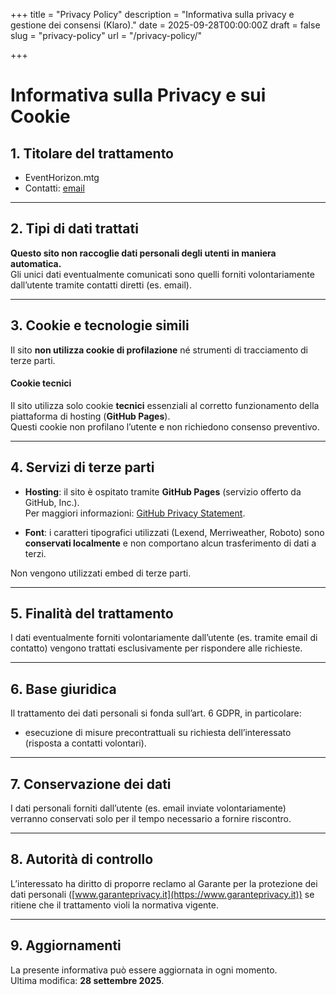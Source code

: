 ﻿+++
title = "Privacy Policy"
description = "Informativa sulla privacy e gestione dei consensi (Klaro)."
date = 2025-09-28T00:00:00Z
draft = false
slug = "privacy-policy"
url = "/privacy-policy/"

+++

# Informativa sulla Privacy e sui Cookie

## 1. Titolare del trattamento
- EventHorizon.mtg
- Contatti: [email](mailto:eventhorizon@growupnetwork.it)

---

## 2. Tipi di dati trattati
**Questo sito non raccoglie dati personali degli utenti in maniera automatica.**  
Gli unici dati eventualmente comunicati sono quelli forniti volontariamente dall’utente tramite contatti diretti (es. email).

---

## 3. Cookie e tecnologie simili
Il sito **non utilizza cookie di profilazione** né strumenti di tracciamento di terze parti.  

#### Cookie tecnici
Il sito utilizza solo cookie **tecnici** essenziali al corretto funzionamento della piattaforma di hosting (**GitHub Pages**).  
Questi cookie non profilano l’utente e non richiedono consenso preventivo.

---

## 4. Servizi di terze parti
- **Hosting**: il sito è ospitato tramite **GitHub Pages** (servizio offerto da GitHub, Inc.).  
  Per maggiori informazioni: [GitHub Privacy Statement](https://docs.github.com/it/site-policy/privacy-policies/github-privacy-statement).  

- **Font**: i caratteri tipografici utilizzati (Lexend, Merriweather, Roboto) sono **conservati localmente** e non comportano alcun trasferimento di dati a terzi.  

Non vengono utilizzati embed di terze parti.

---

## 5. Finalità del trattamento
I dati eventualmente forniti volontariamente dall’utente (es. tramite email di contatto) vengono trattati esclusivamente per rispondere alle richieste.

---

## 6. Base giuridica
Il trattamento dei dati personali si fonda sull’art. 6 GDPR, in particolare:  
- esecuzione di misure precontrattuali su richiesta dell’interessato (risposta a contatti volontari).

---

## 7. Conservazione dei dati
I dati personali forniti dall’utente (es. email inviate volontariamente) verranno conservati solo per il tempo necessario a fornire riscontro.

---

## 8. Autorità di controllo
L’interessato ha diritto di proporre reclamo al Garante per la protezione dei dati personali ([www.garanteprivacy.it](https://www.garanteprivacy.it)) se ritiene che il trattamento violi la normativa vigente.

---

## 9. Aggiornamenti
La presente informativa può essere aggiornata in ogni momento.  
Ultima modifica: **28 settembre 2025**.